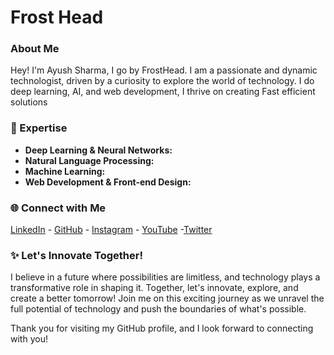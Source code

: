 # Frost Head

### About Me

Hey! I'm Ayush Sharma, I go by FrostHead. I am a passionate and dynamic technologist, driven by a curiosity to explore the world of technology. I do deep learning, AI, and web development, I thrive on creating Fast efficient solutions


### 🌟 Expertise

- **Deep Learning & Neural Networks:** 
- **Natural Language Processing:** 
- **Machine Learning:** 
- **Web Development & Front-end Design:** 



### 🌐 Connect with Me

 [LinkedIn](https://www.linkedin.com/in/frost-head/)  -  [GitHub](https://github.com/frost-head)  -  [Instagram](https://instagram.com/frost_head) - [YouTube](https://www.youtube.com/channel/UCJCwFQT3KK4-K_08kIcnhDg)  -[Twitter](https://twitter.com/Frost_Head)


### ✨ Let's Innovate Together!
I believe in a future where possibilities are limitless, and technology plays a transformative role in shaping it. Together, let's innovate, explore, and create a better tomorrow! Join me on this exciting journey as we unravel the full potential of technology and push the boundaries of what's possible.

Thank you for visiting my GitHub profile, and I look forward to connecting with you!

